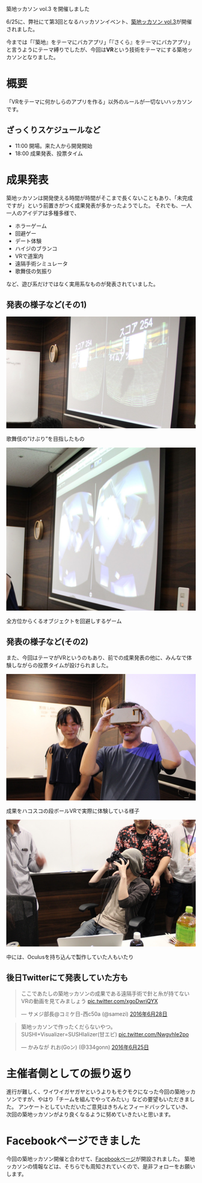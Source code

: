 築地ッカソン vol.3 を開催しました

6/25に、弊社にて第3回となるハッカソンイベント、[築地ッカソン vol.3](tsukiji03.peatix.com)が開催されました。

今までは「『築地』をテーマにバカアプリ」「『さくら』をテーマにバカアプリ」と言うようにテーマ縛りでしたが、今回は**VR**という技術をテーマにする築地ッカソンとなりました。

# 概要

「VRをテーマに何かしらのアプリを作る」以外のルールが一切ないハッカソンです。


## ざっくりスケジュールなど

* 11:00 開場。来た人から開発開始
* 18:00 成果発表、投票タイム

# 成果発表

築地ッカソンは開発使える時間が時間がそこまで長くないこともあり、「未完成ですが」という前置きがつく成果発表が多かったようでした。
それでも、一人一人のアイデアは多種多様で、

* ホラーゲーム
* 回避ゲー
* デート体験
* ハイジのブランコ
* VRで道案内
* 遠隔手術シミュレータ
* 歌舞伎の気振り

など、遊び系だけではなく実用系なものが発表されていました。

## 発表の様子など(その1)

![歌舞伎の”けぶり”を目指したもの](blogs/20160704-tsukijickathon-vol-3/demo_keburi.jpg)

歌舞伎の”けぶり”を目指したもの

![全方位からくるオブジェクトを回避しするゲーム](blogs/20160704-tsukijickathon-vol-3/demo_dodge.jpg)

全方位からくるオブジェクトを回避しするゲーム

## 発表の様子など(その2)

また、今回はテーマがVRというのもあり、前での成果発表の他に、みんなで体験しながらの投票タイムが設けられました。

![体験中の様子、その1](blogs/20160704-tsukijickathon-vol-3/exp_hacosco.jpg)

成果をハコスコの段ボールVRで実際に体験している様子

![体験中の様子、その2](blogs/20160704-tsukijickathon-vol-3/exp_oculus_dk2.jpg)

中には、Oculusを持ち込んで製作していた人もいたり

## 後日Twitterにて発表していた方も

<blockquote class="twitter-tweet" ><p lang="ja" dir="ltr">ここであたしの築地ッカソンの成果である遠隔手術で針と糸が持てないVRの動画を見てみましょう <a href="https://t.co/xgoDwriQYX">pic.twitter.com/xgoDwriQYX</a></p>&mdash; サメジ部長@コミケ日-西c50a (@samezi) <a href="https://twitter.com/samezi/status/747811136444071937">2016年6月28日</a></blockquote> 

<blockquote class="twitter-tweet" data-lang="ja"><p lang="ja" dir="ltr">築地ッカソンで作ったくだらないやつ。SUSHI+Visualizer=SUSHIalizer(甘エビ) <a href="https://t.co/NwgvhIe2po">pic.twitter.com/NwgvhIe2po</a></p>&mdash; かみなが れお(Goン) (@334gonn) <a href="https://twitter.com/334gonn/status/746676905881964544">2016年6月25日</a></blockquote>


# 主催者側としての振り返り

進行が難しく、ワイワイガヤガヤというよりもモクモクになった今回の築地ッカソンですが、やはり「チームを組んでやってみたい」などの要望もいただきました。
アンケートとしていただいたご意見はきちんとフィードバックしていき、次回の築地ッカソンがより良くなるように努めていきたいと思います。


# Facebookページできました

今回の築地ッカソン開催と合わせて、[Facebookページ](https://www.facebook.com/tsukijickathon/)が開設されました。
築地ッカソンの情報などは、そちらでも周知されていくので、是非フォローをお願いします。
